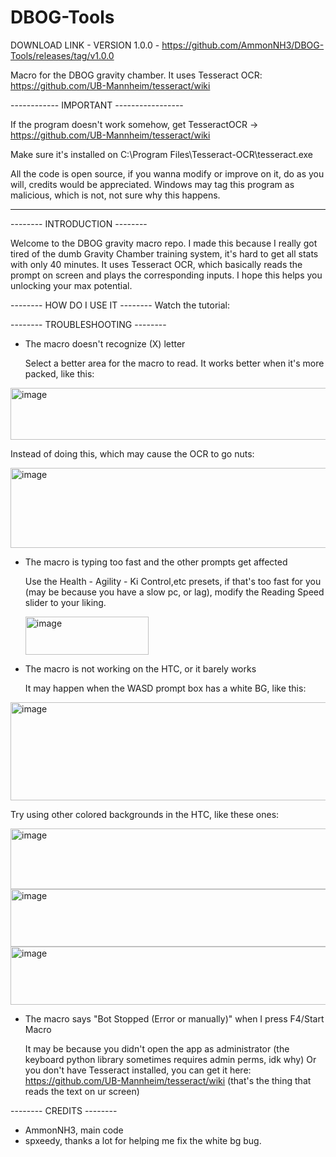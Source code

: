 # DBOG-Tools

DOWNLOAD LINK - VERSION 1.0.0 - https://github.com/AmmonNH3/DBOG-Tools/releases/tag/v1.0.0

Macro for the DBOG gravity chamber.
It uses Tesseract OCR: https://github.com/UB-Mannheim/tesseract/wiki

------------  IMPORTANT -----------------

If the program doesn't work somehow, get TesseractOCR -> https://github.com/UB-Mannheim/tesseract/wiki

Make sure it's installed on C:\Program Files\Tesseract-OCR\tesseract.exe

All the code is open source, if you wanna modify or improve on it, do as you will, credits would be appreciated.
Windows may tag this program as malicious, which is not, not sure why this happens. 

-------------------------------------------------------------------------------

-------- INTRODUCTION --------

Welcome to the DBOG gravity macro repo.
I made this because I really got tired of the dumb Gravity Chamber training system, it's hard to get all stats with only 40 minutes.
It uses Tesseract OCR, which basically reads the prompt on screen and plays the corresponding inputs.
I hope this helps you unlocking your max potential.

-------- HOW DO I USE IT --------
Watch the tutorial:

-------- TROUBLESHOOTING --------

- The macro doesn't recognize (X) letter

     Select a better area for the macro to read. It works better when it's more packed, like this:

<img width="587" height="83" alt="image" src="https://github.com/user-attachments/assets/70e260c1-03c0-431c-86b4-aac7d387a415" />

Instead of doing this, which may cause the OCR to go nuts:

<img width="682" height="128" alt="image" src="https://github.com/user-attachments/assets/cdf37b4a-964a-4b7f-b738-8f07f9232953" />


- The macro is typing too fast and the other prompts get affected

     Use the Health - Agility - Ki Control,etc presets, if that's too fast for you (may be because you have a slow pc, or lag), modify the Reading Speed slider to your liking.

  <img width="197" height="61" alt="image" src="https://github.com/user-attachments/assets/eeefff90-9708-49eb-9e7f-60daafa8955f" />


- The macro is not working on the HTC, or it barely works

     It may happen when the WASD prompt box has a white BG, like this:

<img width="546" height="157" alt="image" src="https://github.com/user-attachments/assets/b36a565e-19f7-4ce8-8def-5731ba7929ec" />

Try using other colored backgrounds in the HTC, like these ones:

<img width="512" height="97" alt="image" src="https://github.com/user-attachments/assets/31a0f91b-f95a-484a-8463-afea8501cad6" />
<img width="511" height="92" alt="image" src="https://github.com/user-attachments/assets/519e80c4-39e7-4c5f-b816-39a0d2fbbec9" />
<img width="510" height="93" alt="image" src="https://github.com/user-attachments/assets/ea9d0e70-4cfa-43d7-b1f5-83dc4ecb36a0" />

- The macro says "Bot Stopped (Error or manually)" when I press F4/Start Macro

     It may be because you didn't open the app as administrator (the keyboard python library sometimes requires admin perms, idk why)
     Or you don't have Tesseract installed, you can get it here: https://github.com/UB-Mannheim/tesseract/wiki (that's the thing that reads the text on ur screen)


-------- CREDITS --------

 - AmmonNH3, main code
 - spxeedy, thanks a lot for helping me fix the white bg bug.

